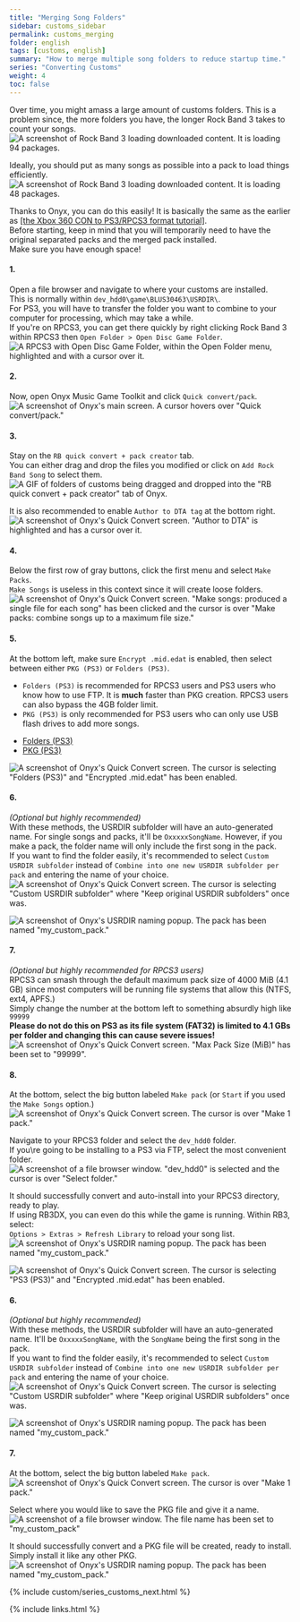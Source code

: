 ```yaml
---
title: "Merging Song Folders"
sidebar: customs_sidebar
permalink: customs_merging
folder: english
tags: [customs, english]
summary: "How to merge multiple song folders to reduce startup time."
series: "Converting Customs"
weight: 4
toc: false
---
```


Over time, you might amass a large amount of customs folders. This is a problem since, the more folders you have, the longer Rock Band 3 takes to count your songs.  
![A screenshot of Rock Band 3 loading downloaded content. It is loading 94 packages.](https://rb3pc.milohax.org/images/xtra/customs/rb3merge.png "RPCS3")  


Ideally, you should put as many songs as possible into a pack to load things efficiently.  
![A screenshot of Rock Band 3 loading downloaded content. It is loading 48 packages.](https://rb3pc.milohax.org/images/xtra/customs/rb3mergeafter.png "RPCS3")  

Thanks to Onyx, you can do this easily! It is basically the same as the earlier as [[the Xbox 360 CON to PS3/RPCS3 format tutorial]](https://rb3pc.milohax.org/customs_360toPS3).  
Before starting, keep in mind that you will temporarily need to have the original separated packs and the merged pack installed.  
Make sure you have enough space!

#### 1.
Open a file browser and navigate to where your customs are installed.  
This is normally within `dev_hdd0\game\BLUS30463\USRDIR\`.  
For PS3, you will have to transfer the folder you want to combine to your computer for processing, which may take a while.  
If you're on RPCS3, you can get there quickly by right clicking Rock Band 3 within RPCS3 then `Open Folder > Open Disc Game Folder`.  
![A RPCS3 with Open Disc Game Folder, within the Open Folder menu, highlighted and with a cursor over it.](https://rb3pc.milohax.org/images/trbl/teleprob/patchgames.png "RPCS3")

#### 2.
Now, open Onyx Music Game Toolkit and click `Quick convert/pack`.  
![A screenshot of Onyx's main screen. A cursor hovers over "Quick convert/pack."](https://rb3pc.milohax.org/images/xtra/customs/onyxhomequick.png "Onyx Console")

#### 3.
Stay on the `RB quick convert + pack creator` tab.  
You can either drag and drop the files you modified or click on `Add Rock Band Song` to select them.  
![A GIF of folders of customs being dragged and dropped into the "RB quick convert + pack creator" tab of Onyx.](https://rb3pc.milohax.org/images/xtra/customs/onyxdraganddropmerge.gif "Quick Convert")

It is also recommended to enable `Author to DTA tag` at the bottom right.  
![A screenshot of Onyx's Quick Convert screen. "Author to DTA" is highlighted and has a cursor over it.](https://rb3pc.milohax.org/images/xtra/customs/onyxauthormerge.png "Quick Convert")

#### 4.
Below the first row of gray buttons, click the first menu and select `Make Packs`.  
`Make Songs` is useless in this context since it will create loose folders.  
![A screenshot of Onyx's Quick Convert screen. "Make songs: produced a single file for each song" has been clicked and the cursor is over "Make packs: combine songs up to a maximum file size."](https://rb3pc.milohax.org/images/xtra/customs/onyxmakepacksmerge.png "Quick Convert")

#### 5.
At the bottom left, make sure `Encrypt .mid.edat` is enabled, then select between either `PKG (PS3)` or `Folders (PS3)`.  
* `Folders (PS3)` is recommended for RPCS3 users and PS3 users who know how to use FTP. It is **much** faster than PKG creation. RPCS3 users can also bypass the 4GB folder limit.
* `PKG (PS3)` is only recommended for PS3 users who can only use USB flash drives to add more songs.

<ul id="profileTabs" class="nav nav-tabs">
    <li class="active"><a href="#folders" data-toggle="tab">Folders (PS3)</a></li>
    <li><a href="#pkg" data-toggle="tab">PKG (PS3)</a></li>
</ul>
  <div class="tab-content">
<div role="tabpanel" class="tab-pane active" id="folders">
<img src="https://rb3pc.milohax.org/images/xtra/customs/onyxoutfoldermerge.png" alt="A screenshot of Onyx's Quick Convert screen. The cursor is selecting &quot;Folders (PS3)&quot; and &quot;Encrypted .mid.edat&quot; has been enabled." title="Quick Convert">
<h4>6.</h4>
<p><em>(Optional but highly recommended)</em><br>
With these methods, the USRDIR subfolder will have an auto-generated name. For single songs and packs, it'll be <code>OxxxxxSongName</code>. However, if you make a pack, the folder name will only include the first song in the pack.<br>
If you want to find the folder easily, it's recommended to select <code>Custom USRDIR subfolder</code> instead of <code>Combine into one new USRDIR subfolder per pack</code> and entering the name of your choice.<br>
<img src="https://rb3pc.milohax.org/images/xtra/customs/onyxfoldernamerpcs3merge.png" alt="A screenshot of Onyx's Quick Convert screen. The cursor is selecting &quot;Custom USRDIR subfolder&quot; where &quot;Keep original USRDIR subfolders&quot; once was." title="Quick Convert"></p>
<img src="https://rb3pc.milohax.org/images/xtra/customs/onyxnamepack.png" alt="A screenshot of Onyx's USRDIR naming popup. The pack has been named &quot;my_custom_pack.&quot;" title="Quick Convert"></p>
<h4>7.</h4>
<p><em>(Optional but highly recommended for RPCS3 users)</em><br>
RPCS3 can smash through the default maximum pack size of 4000 MiB (4.1 GB) since most computers will be running file systems that allow this (NTFS, ext4, APFS.)<br>
Simply change the number at the bottom left to something absurdly high like <code>99999</code><br>
<strong>Please do not do this on PS3 as its file system (FAT32) is limited to 4.1 GBs per folder and changing this can cause severe issues!</strong><br>
<img src="https://rb3pc.milohax.org/images/xtra/customs/onyxmakepackfilesize.png" alt="A screenshot of Onyx's Quick Convert screen. &quot;Max Pack Size (MiB)&quot; has been set to &quot;99999&quot;." title="Quick Convert"></p>
<h4>8.</h4>
<p>At the bottom, select the big button labeled <code>Make pack</code> (or <code>Start</code> if you used the <code>Make Songs</code> option.)<br>
<img src="https://rb3pc.milohax.org/images/xtra/customs/onyxmakepackrpcs3merge.png" alt="A screenshot of Onyx's Quick Convert screen. The cursor is over &quot;Make 1 pack.&quot;" title="Quick Convert"></p>
<p>Navigate to your RPCS3 folder and select the <code>dev_hdd0</code> folder.<br>
If you\re going to be installing to a PS3 via FTP, select the most convenient folder.<br>
<img src="https://rb3pc.milohax.org/images/xtra/customs/savefolder.png" alt="A screenshot of a file browser window. &quot;dev_hdd0&quot; is selected and the cursor is over &quot;Select folder.&quot;" title="Select Folder"></p>
<p>It should successfully convert and auto-install into your RPCS3 directory, ready to play.<br>
If using RB3DX, you can even do this while the game is running. Within RB3, select:<br>
<code>Options &gt; Extras &gt; Refresh Library</code> to reload your song list.<br>
<img src="https://rb3pc.milohax.org/images/xtra/customs/onyxcreatedrpcs3merge.png" alt="A screenshot of Onyx's USRDIR naming popup. The pack has been named &quot;my_custom_pack.&quot;" title="Quick Convert"></p>

</div>
<div role="tabpanel" class="tab-pane" id="pkg">
<img src="https://rb3pc.milohax.org/images/xtra/customs/onyxoutpkgmerge.png" alt="A screenshot of Onyx's Quick Convert screen. The cursor is selecting &quot;PS3 (PS3)&quot; and &quot;Encrypted .mid.edat&quot; has been enabled." title="Quick Convert">
<h4>6.</h4>
<p><em>(Optional but highly recommended)</em><br>
With these methods, the USRDIR subfolder will have an auto-generated name. It'll be <code>OxxxxxSongName</code>, with the <code>SongName</code> being the first song in the pack.<br>
If you want to find the folder easily, it's recommended to select <code>Custom USRDIR subfolder</code> instead of <code>Combine into one new USRDIR subfolder per pack</code> and entering the name of your choice.<br>
<img src="https://rb3pc.milohax.org/images/xtra/customs/onyxfoldernamepkgmerge.png" alt="A screenshot of Onyx's Quick Convert screen. The cursor is selecting &quot;Custom USRDIR subfolder&quot; where &quot;Keep original USRDIR subfolders&quot; once was." title="Quick Convert"></p>
<img src="https://rb3pc.milohax.org/images/xtra/customs/onyxnamepack.png" alt="A screenshot of Onyx's USRDIR naming popup. The pack has been named &quot;my_custom_pack.&quot;" title="Quick Convert"></p>
<h4>7.</h4>
<p>At the bottom, select the big button labeled <code>Make pack</code>.<br>
<img src="https://rb3pc.milohax.org/images/xtra/customs/onyxmakepackpkgmerge.png" alt="A screenshot of Onyx's Quick Convert screen. The cursor is over &quot;Make 1 pack.&quot;" title="Quick Convert"></p>
<p>Select where you would like to save the PKG file and give it a name.<br>
<img src="https://rb3pc.milohax.org/images/xtra/customs/savepkg.png" alt="A screenshot of a file browser window. The file name has been set to &quot;my_custom_pack&quot;" title="Select Folder"></p>
<p>It should successfully convert and a PKG file will be created, ready to install.<br>
Simply install it like any other PKG.<br>
<img src="https://rb3pc.milohax.org/images/xtra/customs/onyxcreatedpkgmerge.png" alt="A screenshot of Onyx's USRDIR naming popup. The pack has been named &quot;my_custom_pack.&quot;" title="Quick Convert"></p>

</div>
</div>

{% include custom/series_customs_next.html %}

{% include links.html %}